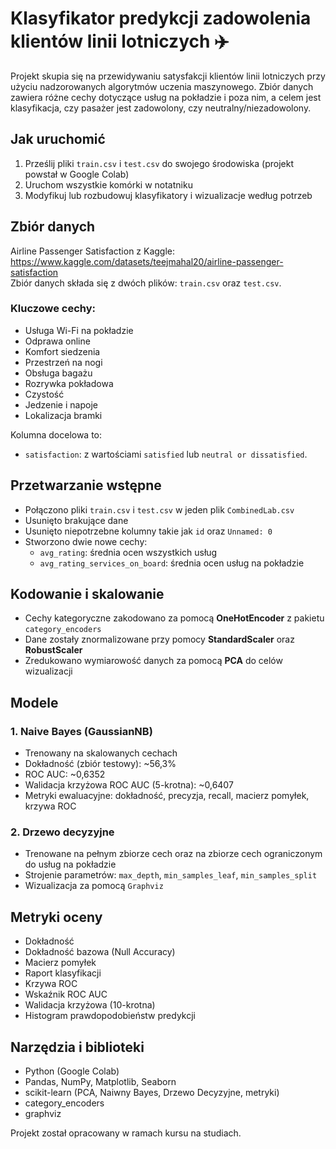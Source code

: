 # Klasyfikator predykcji zadowolenia klientów linii lotniczych ✈️
Projekt skupia się na przewidywaniu satysfakcji klientów linii lotniczych przy użyciu nadzorowanych algorytmów uczenia maszynowego. Zbiór danych zawiera różne cechy dotyczące usług na pokładzie i poza nim, a celem jest klasyfikacja, czy pasażer jest zadowolony, czy neutralny/niezadowolony.
## Jak uruchomić
1. Prześlij pliki `train.csv` i `test.csv` do swojego środowiska (projekt powstał w Google Colab)  
2. Uruchom wszystkie komórki w notatniku  
3. Modyfikuj lub rozbudowuj klasyfikatory i wizualizacje według potrzeb

## Zbiór danych  
Airline Passenger Satisfaction z Kaggle: https://www.kaggle.com/datasets/teejmahal20/airline-passenger-satisfaction  
Zbiór danych składa się z dwóch plików: `train.csv` oraz `test.csv`. 

### Kluczowe cechy:  
- Usługa Wi-Fi na pokładzie  
- Odprawa online  
- Komfort siedzenia  
- Przestrzeń na nogi  
- Obsługa bagażu  
- Rozrywka pokładowa  
- Czystość  
- Jedzenie i napoje  
- Lokalizacja bramki

Kolumna docelowa to:  
- `satisfaction`: z wartościami `satisfied` lub `neutral or dissatisfied`.

## Przetwarzanie wstępne  
- Połączono pliki `train.csv` i `test.csv` w jeden plik `CombinedLab.csv`  
- Usunięto brakujące dane  
- Usunięto niepotrzebne kolumny takie jak `id` oraz `Unnamed: 0`  
- Stworzono dwie nowe cechy:  
  - `avg_rating`: średnia ocen wszystkich usług  
  - `avg_rating_services_on_board`: średnia ocen usług na pokładzie  

## Kodowanie i skalowanie  
- Cechy kategoryczne zakodowano za pomocą **OneHotEncoder** z pakietu `category_encoders`  
- Dane zostały znormalizowane przy pomocy **StandardScaler** oraz **RobustScaler**  
- Zredukowano wymiarowość danych za pomocą **PCA** do celów wizualizacji  

## Modele  

### 1. Naive Bayes (GaussianNB)  
- Trenowany na skalowanych cechach  
- Dokładność (zbiór testowy): ~56,3%  
- ROC AUC: ~0,6352  
- Walidacja krzyżowa ROC AUC (5-krotna): ~0,6407  
- Metryki ewaluacyjne: dokładność, precyzja, recall, macierz pomyłek, krzywa ROC  

### 2. Drzewo decyzyjne  
- Trenowane na pełnym zbiorze cech oraz na zbiorze cech ograniczonym do usług na pokładzie  
- Strojenie parametrów: `max_depth`, `min_samples_leaf`, `min_samples_split`  
- Wizualizacja za pomocą `Graphviz`  

## Metryki oceny  
- Dokładność  
- Dokładność bazowa (Null Accuracy)  
- Macierz pomyłek  
- Raport klasyfikacji  
- Krzywa ROC  
- Wskaźnik ROC AUC  
- Walidacja krzyżowa (10-krotna)  
- Histogram prawdopodobieństw predykcji  

## Narzędzia i biblioteki  
- Python (Google Colab)  
- Pandas, NumPy, Matplotlib, Seaborn  
- scikit-learn (PCA, Naiwny Bayes, Drzewo Decyzyjne, metryki)  
- category_encoders  
- graphviz  

Projekt został opracowany w ramach kursu na studiach.
